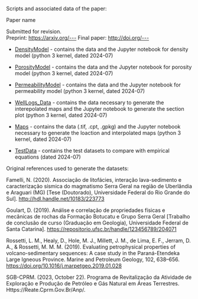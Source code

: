 Scripts and associated data of the paper:  

Paper name

Submitted for revision.  
Preprint: https://arxiv.org/--- 
Final paper: http://doi.org/---

* [DensityModel](DensityModel) - contains the data and the Jupyter notebook for density model (python 3 kernel, dated 2024-07)

* [PorosityModel](PorosityModel) - contains the data and the Jupyter notebook for porosity model (python 3 kernel, dated 2024-07)

* [PermeabilityModel](PermeabilityModel) - contains the data and the Jupyter notebook for permeability model (python 3 kernel, dated 2024-07)

* [WellLogs_Data](WellLogs_Data) - contains the data necessary to generate the interepolated maps and the Jupyter notebook to generate the section plot (python 3 kernel, dated 2024-07)

* [Maps](Maps) - contains the data (.tif, .cpt, .gpkg) and the Jupyter notebook necessary to generate the loaction and interpolated maps (python 3 kernel, dated 2024-07)

* [TestData](TestData) - contains the test datasets to compare with empirical equations (dated 2024-07)

Original references used to generate the datasets:

Famelli, N. (2020). Associação de litofácies, interação lava-sedimento e caracterização sísmica do magmatismo Serra Geral na região de Uberlândia e Araguari (MG) [Tese (Doutorado), Universidade Federal do Rio Grande do Sul]. http://hdl.handle.net/10183/223773

Goulart, D. (2019). Análise e correlação de propriedades físicas e mecânicas de rochas da Formação Botucatu e Grupo Serra Geral [Trabalho de conclusão de curso (Graduação em Geologia), Universidade Federal de Santa Catarina]. https://repositorio.ufsc.br/handle/123456789/204071

Rossetti, L. M., Healy, D., Hole, M. J., Millett, J. M., de Lima, E. F., Jerram, D. A., & Rossetti, M. M. M. (2019). Evaluating petrophysical properties of volcano-sedimentary sequences: A case study in the Paraná-Etendeka Large Igneous Province. Marine and Petroleum Geology, 102, 638–656. https://doi.org/10.1016/j.marpetgeo.2019.01.028

SGB-CPRM. (2023, October 22). Programa de Revitalização da Atividade de Exploração e Produção de Petróleo e Gás Natural em Áreas Terrestres. Https://Reate.Cprm.Gov.Br/Anp/.
 








